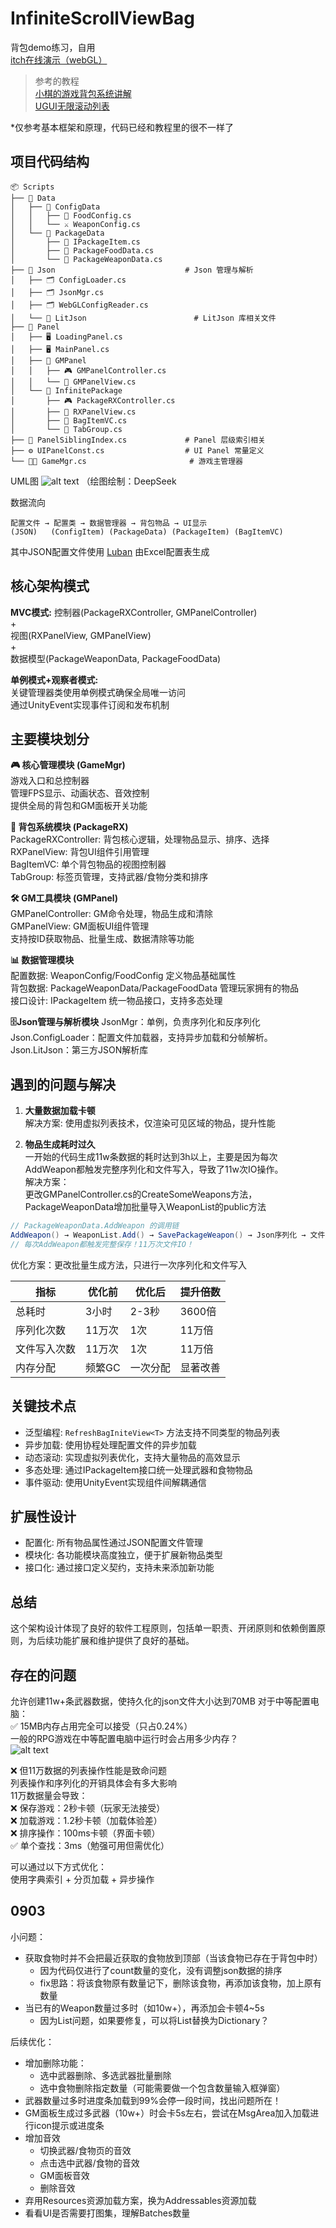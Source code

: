 # InfiniteScrollViewBag

背包demo练习，自用  
[itch在线演示（webGL）](https://aoki393.itch.io/packagedemo)  

>参考的教程  
[小棋的游戏背包系统讲解](https://www.bilibili.com/video/BV1cw411B7Z4/)  
[UGUI无限滚动列表](https://www.bilibili.com/video/BV1u2uCzVEwc/)

*仅参考基本框架和原理，代码已经和教程里的很不一样了

## 项目代码结构

```text
📦 Scripts
├── 📂 Data
│   ├── 📂 ConfigData
│   │   ├── 🍎 FoodConfig.cs
│   │   └── ⚔️ WeaponConfig.cs
│   └── 📂 PackageData
│       ├── 📄 IPackageItem.cs
│       ├── 🍔 PackageFoodData.cs
│       └── 🔫 PackageWeaponData.cs
├── 📂 Json                             # Json 管理与解析
│   ├── 🗂️ ConfigLoader.cs
│   ├── 🗂️ JsonMgr.cs
│   ├── 🗂️ WebGLConfigReader.cs
│   └── 📂 LitJson                        # LitJson 库相关文件
├── 📂 Panel
│   ├── 🖥️ LoadingPanel.cs
│   ├── 🖥️ MainPanel.cs
│   ├── 📂 GMPanel
│   │   ├── 🎮 GMPanelController.cs
│   │   └── 👀 GMPanelView.cs
│   └── 📂 InfinitePackage
│       ├── 🎮 PackageRXController.cs
│       ├── 👀 RXPanelView.cs
│       ├── 🎒 BagItemVC.cs
│       └── 📑 TabGroup.cs
├── 🔢 PanelSiblingIndex.cs             # Panel 层级索引相关
├── ⚙️ UIPanelConst.cs                  # UI Panel 常量定义
└── 👨‍💼 GameMgr.cs                       # 游戏主管理器
```

UML图
![alt text](deepseek_mermaid_20250902_44ebdd.png)
（绘图绘制：DeepSeek

数据流向

```text
配置文件 → 配置类 → 数据管理器 → 背包物品 → UI显示
(JSON)   (ConfigItem) (PackageData) (PackageItem) (BagItemVC)
```

其中JSON配置文件使用 [Luban](https://www.datable.cn/) 由Excel配置表生成

## 核心架构模式

**MVC模式:**
控制器(PackageRXController, GMPanelController)  
+  
视图(RXPanelView, GMPanelView)  
+  
数据模型(PackageWeaponData, PackageFoodData)

**单例模式+观察者模式:**  
关键管理器类使用单例模式确保全局唯一访问  
 通过UnityEvent实现事件订阅和发布机制

## 主要模块划分

**🎮 核心管理模块 (GameMgr)**  
游戏入口和总控制器  
管理FPS显示、动画状态、音效控制  
提供全局的背包和GM面板开关功能

**🎒 背包系统模块 (PackageRX)**  
PackageRXController: 背包核心逻辑，处理物品显示、排序、选择  
RXPanelView: 背包UI组件引用管理  
BagItemVC: 单个背包物品的视图控制器  
TabGroup: 标签页管理，支持武器/食物分类和排序

**🛠️ GM工具模块 (GMPanel)**  
GMPanelController: GM命令处理，物品生成和清除  
GMPanelView: GM面板UI组件管理  
支持按ID获取物品、批量生成、数据清除等功能

**📊 数据管理模块**  
配置数据: WeaponConfig/FoodConfig 定义物品基础属性  
背包数据: PackageWeaponData/PackageFoodData 管理玩家拥有的物品  
接口设计: IPackageItem 统一物品接口，支持多态处理  

**🗄️Json管理与解析模块**
JsonMgr：单例，负责序列化和反序列化
Json.ConfigLoader：配置文件加载器，支持异步加载和分帧解析。
Json.LitJson：第三方JSON解析库

## 遇到的问题与解决

1. **大量数据加载卡顿**  
   解决方案: 使用虚拟列表技术，仅渲染可见区域的物品，提升性能

2. **物品生成耗时过久**  
   一开始的代码生成11w条数据的耗时达到3h以上，主要是因为每次AddWeapon都触发完整序列化和文件写入，导致了11w次IO操作。  
   解决方案：  
   更改GMPanelController.cs的CreateSomeWeapons方法，PackageWeaponData增加批量导入WeaponList的public方法  

``` C#
// PackageWeaponData.AddWeapon 的调用链
AddWeapon() → WeaponList.Add() → SavePackageWeapon() → Json序列化 → 文件写入
// 每次AddWeapon都触发完整保存！11万次文件IO！
```

优化方案：更改批量生成方法，只进行一次序列化和文件写入

| 指标 |优化前 | 优化后 | 提升倍数 |
| --- | --- | --- | --- |
| 总耗时 | 3小时 | 2-3秒 | 3600倍 |
| 序列化次数 | 11万次 | 1次 | 11万倍 |
| 文件写入次数 | 11万次 | 1次 | 11万倍 |
| 内存分配 | 频繁GC | 一次分配 | 显著改善 |

## 关键技术点

- 泛型编程: `RefreshBagIniteView<T>` 方法支持不同类型的物品列表  
- 异步加载: 使用协程处理配置文件的异步加载  
- 动态滚动: 实现虚拟列表优化，支持大量物品的高效显示  
- 多态处理: 通过IPackageItem接口统一处理武器和食物物品  
- 事件驱动: 使用UnityEvent实现组件间解耦通信  

## 扩展性设计

- 配置化: 所有物品属性通过JSON配置文件管理  
- 模块化: 各功能模块高度独立，便于扩展新物品类型
- 接口化: 通过接口定义契约，支持未来添加新功能

## 总结

这个架构设计体现了良好的软件工程原则，包括单一职责、开闭原则和依赖倒置原则，为后续功能扩展和维护提供了良好的基础。

## 存在的问题

允许创建11w+条武器数据，使持久化的json文件大小达到70MB
对于中等配置电脑：  
✅ 15MB内存占用完全可以接受（只占0.24%）  
一般的RPG游戏在中等配置电脑中运行时会占用多少内存？  
![alt text](image.png)  

❌ 但11万数据的列表操作性能是致命问题  
列表操作和序列化的开销具体会有多大影响  
11万数据量会导致：  
❌ 保存游戏：2秒卡顿（玩家无法接受）  
❌ 加载游戏：1.2秒卡顿（加载体验差）  
❌ 排序操作：100ms卡顿（界面卡顿）  
✅ 单个查找：3ms（勉强可用但需优化）  

可以通过以下方式优化：  
使用字典索引 + 分页加载 + 异步操作  

## 0903  

小问题：  

- 获取食物时并不会把最近获取的食物放到顶部（当该食物已存在于背包中时）
  - 因为代码仅进行了count数量的变化，没有调整json数据的排序
  - fix思路：将该食物原有数量记下，删除该食物，再添加该食物，加上原有数量
- 当已有的Weapon数量过多时（如10w+），再添加会卡顿4~5s
  - 因为List问题，如果要修复，可以将List替换为Dictionary？
  
后续优化：

- 增加删除功能：
  - 选中武器删除、多选武器批量删除
  - 选中食物删除指定数量（可能需要做一个包含数量输入框弹窗）
- 武器数量过多时进度条加载到99%会停一段时间，找出问题所在！
- GM面板生成过多武器（10w+）时会卡5s左右，尝试在MsgArea加入加载进行icon提示或进度条
- 增加音效
  - 切换武器/食物页的音效
  - 点击选中武器/食物的音效
  - GM面板音效
  - 删除音效
- 弃用Resources资源加载方案，换为Addressables资源加载
- 看看UI是否需要打图集，理解Batches数量
